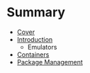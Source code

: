 # Summary

* [Cover](README.md)
* [Introduction](documentation/Introduction.md)
   * Emulators
* [Containers](documentation/Containers.md)
* [Package Management](documentation/PackageManagement.md)

